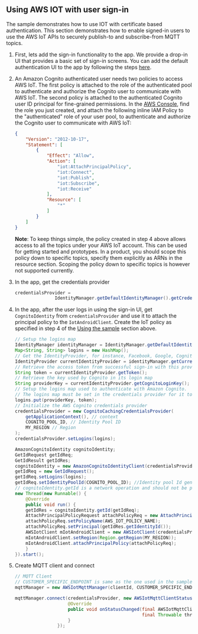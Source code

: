 ## Using AWS IOT with user sign-in

The sample demonstrates how to use IOT with certificate based authentication. This section demonstrates how to enable signed-in users to use the AWS IoT APIs to securely publish-to and subscribe-from MQTT topics. 

1. First, lets add the sign-in functionality to the app. We provide a drop-in UI that provides a basic set of sign-in screens. You can add the default authentication UI to the app by following the steps [here](https://aws-amplify.github.io/docs/android/authentication).

1. An Amazon Cognito authenticated user needs two policies to access AWS IoT. The first policy is attached to the role of the authenticated pool to authenticate and authorize the Cognito user to communicate with AWS IoT. The second policy is attached to the authenticated Cognito user ID principal for fine-grained permissions. In the [AWS Console](https://console.aws.amazon.com/iam/home?region=us-east-1#/roles), find the role you just created, and attach the following inline IAM Policy to the "authenticated" role of your user pool, to authenticate and authorize the Cognito user to communicate with AWS IoT:

    ```json
    {
        "Version": "2012-10-17",
        "Statement": [
            {
                "Effect": "Allow",
                "Action": [
                    "iot:AttachPrincipalPolicy",
                    "iot:Connect",
                    "iot:Publish",
                    "iot:Subscribe",
                    "iot:Receive"
                ],
                "Resource": [
                    "*"
                ]
            }
        ]
    }
    ```

    **Note**: To keep things simple, the policy created in step 4 above allows access to all the topics under your AWS IoT account. This can be used for getting started and prototypes. In a product, you should scope this policy down to specific topics, specify them explicitly as ARNs in the resource section. Scoping the policy down to specific topics is however not supported currently.

1. In the app, get the credentials provider

    ```java
    credentialsProvider =
                   IdentityManager.getDefaultIdentityManager().getCredentialsProvider();
    ```

1. In the app, after the user logs in using the sign-in UI, get `CognitoIdentity` from `credentialsProvider` and use it to attach the principal policy to the `IotAndroidClient`. Create the IoT policy as specified in step 4 of the [Using the sample](https://github.com/awslabs/aws-sdk-android-samples/tree/master/AndroidPubSub#using-the-sample) section above.

    ```java
    // Setup the logins map
    IdentityManager identityManager = IdentityManager.getDefaultIdentityManager();
    Map<String, String> logins = new HashMap();
    // Get the IdentityProvider, for instance, Facebook, Google, CognitoUserPools
    IdentityProvider currentIdentityProvider = identityManager.getCurrentIdentityProvider();
    // Retrieve the access token from successful sign-in with this provider
    String token = currentIdentityProvider.getToken();
    // Retrieve the key used by Cognito in its login map
    String providerKey = currentIdentityProvider.getCognitoLoginKey();
    // Setup the logins map used to authenticate with Amazon Cognito.
    // The logins map must be set in the credentials provider for it to vend out appropriate AWS Credentials
    logins.put(providerKey, token);
    // Initialize the AWS Cognito credentials provider
    credentialsProvider = new CognitoCachingCredentialsProvider(
        getApplicationContext(), // context
        COGNITO_POOL_ID, // Identity Pool ID
        MY_REGION // Region
    );
    credentialsProvider.setLogins(logins);
    
    AmazonCognitoIdentity cognitoIdentity;
    GetIdRequest getIdReq;
    GetIdResult getIdRes;
    cognitoIdentity = new AmazonCognitoIdentityClient(credentialsProvider);
    getIdReq = new GetIdRequest();
    getIdReq.setLogins(logins);
    getIdReq.setIdentityPoolId(COGNITO_POOL_ID); //Identity pool Id generated by amplify cli
    // cognitoIdentity.getId is a network operation and should not be performed on a main thread
    new Thread(new Runnable() {
        @Override
        public void run() {
        getIdRes = cognitoIdentity.getId(getIdReq);
        AttachPrincipalPolicyRequest attachPolicyReq = new AttachPrincipalPolicyRequest();
        attachPolicyReq.setPolicyName(AWS_IOT_POLICY_NAME);
        attachPolicyReq.setPrincipal(getIdRes.getIdentityId());
        AWSIotClient mIotAndroidClient = new AWSIotClient(credentialsProvider);
        mIotAndroidClient.setRegion(Region.getRegion(MY_REGION));
        mIotAndroidClient.attachPrincipalPolicy(attachPolicyReq);
        }
    }).start();
    ```

1. Create MQTT client and connect

    ```java
    // MQTT Client
    // CUSTOMER_SPECIFIC_ENDPOINT is same as the one used in the sample app above
    mqttManager = new AWSIotMqttManager(clientId, CUSTOMER_SPECIFIC_ENDPOINT); 

    mqttManager.connect(credentialsProvider, new AWSIotMqttClientStatusCallback() {
                        @Override
                        public void onStatusChanged(final AWSIotMqttClientStatus status,
                                                    final Throwable throwable) {
                        }
                    });
    ```
